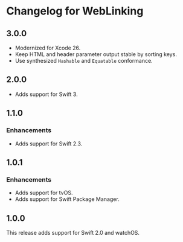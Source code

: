 # Changelog for WebLinking

## 3.0.0

- Modernized for Xcode 26.
- Keep HTML and header parameter output stable by sorting keys.
- Use synthesized `Hashable` and `Equatable` conformance.

## 2.0.0

- Adds support for Swift 3.

## 1.1.0

### Enhancements

- Adds support for Swift 2.3.

## 1.0.1

### Enhancements

- Adds support for tvOS.
- Adds support for Swift Package Manager.

## 1.0.0

This release adds support for Swift 2.0 and watchOS.
